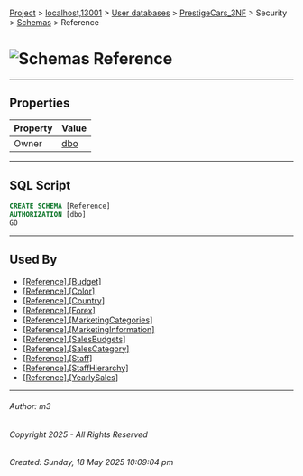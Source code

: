 #### 

[Project](../../../../../index.md) > [localhost,13001](../../../../index.md) > [User databases](../../../index.md) > [PrestigeCars_3NF](../../index.md) > Security > [Schemas](Schemas.md) > Reference

# ![Schemas](../../../../../Images/Schema32.png) Reference

---

## <a name="#properties"></a>Properties

| Property | Value |
|---|---|
| Owner | [dbo](../Users/_dbo.md) |


---

## <a name="#sqlscript"></a>SQL Script

```sql
CREATE SCHEMA [Reference]
AUTHORIZATION [dbo]
GO

```


---

## <a name="#usedby"></a>Used By

* [[Reference].[Budget]](../../Tables/Reference_Budget.md)
* [[Reference].[Color]](../../Tables/Reference_Color.md)
* [[Reference].[Country]](../../Tables/Reference_Country.md)
* [[Reference].[Forex]](../../Tables/Reference_Forex.md)
* [[Reference].[MarketingCategories]](../../Tables/Reference_MarketingCategories.md)
* [[Reference].[MarketingInformation]](../../Tables/Reference_MarketingInformation.md)
* [[Reference].[SalesBudgets]](../../Tables/Reference_SalesBudgets.md)
* [[Reference].[SalesCategory]](../../Tables/Reference_SalesCategory.md)
* [[Reference].[Staff]](../../Tables/Reference_Staff.md)
* [[Reference].[StaffHierarchy]](../../Tables/Reference_StaffHierarchy.md)
* [[Reference].[YearlySales]](../../Tables/Reference_YearlySales.md)


---

###### Author:  m3

###### Copyright 2025 - All Rights Reserved

###### Created: Sunday, 18 May 2025 10:09:04 pm

